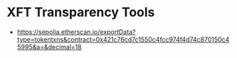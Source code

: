 # XFT Transparency Tools


- https://sepolia.etherscan.io/exportData?type=tokentxns&contract=0x421c76cd7c1550c4fcc974f4d74c870150c45995&a=&decimal=18
